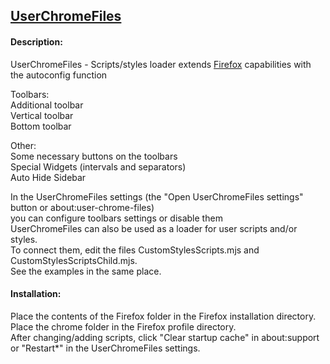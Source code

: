 
## [UserChromeFiles](https://raw.githubusercontent.com/VitaliyVstyle/VitaliyVstyle.github.io/main/UserChromeFiles/UserChromeFiles.zip)

#### Description:  
UserChromeFiles - Scripts/styles loader extends [Firefox](https://www.mozilla.org/firefox/all) capabilities with the autoconfig function  

Toolbars:  
 Additional toolbar  
 Vertical toolbar  
 Bottom toolbar  

Other:  
 Some necessary buttons on the toolbars  
 Special Widgets (intervals and separators)  
 Auto Hide Sidebar  

In the UserChromeFiles settings (the "Open UserChromeFiles settings" button or about:user-chrome-files)  
you can configure toolbars settings or disable them  
UserChromeFiles can also be used as a loader for user scripts and/or styles.  
To connect them, edit the files CustomStylesScripts.mjs and CustomStylesScriptsChild.mjs.  
See the examples in the same place.  

#### Installation:  
Place the contents of the Firefox folder in the Firefox installation directory.  
Place the chrome folder in the Firefox profile directory.  
After changing/adding scripts, click "Clear startup cache" in about:support  
or "Restart*" in the UserChromeFiles settings.  
